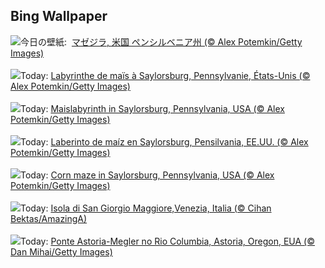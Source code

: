 ## Bing Wallpaper
![](https://www.bing.com/th?id=OHR.PoconosMaze_JA-JP2722442659_UHD.jpg&w=1000)今日の壁紙: &nbsp;[マゼジラ, 米国 ペンシルベニア州 (© Alex Potemkin/Getty Images)](https://www.bing.com/th?id=OHR.PoconosMaze_JA-JP2722442659_UHD.jpg)
<br><br/>
![](https://www.bing.com/th?id=OHR.PoconosMaze_FR-FR5336373976_UHD.jpg&w=1000)Today: [Labyrinthe de maïs à Saylorsburg, Pennsylvanie, États-Unis (© Alex Potemkin/Getty Images)](https://www.bing.com/th?id=OHR.PoconosMaze_FR-FR5336373976_UHD.jpg)
<br><br/>
![](https://www.bing.com/th?id=OHR.PoconosMaze_DE-DE7096055510_UHD.jpg&w=1000)Today: [Maislabyrinth in Saylorsburg, Pennsylvania, USA (© Alex Potemkin/Getty Images)](https://www.bing.com/th?id=OHR.PoconosMaze_DE-DE7096055510_UHD.jpg)
<br><br/>
![](https://www.bing.com/th?id=OHR.PoconosMaze_ES-ES3975225745_UHD.jpg&w=1000)Today: [Laberinto de maíz en Saylorsburg, Pensilvania, EE.UU. (© Alex Potemkin/Getty Images)](https://www.bing.com/th?id=OHR.PoconosMaze_ES-ES3975225745_UHD.jpg)
<br><br/>
![](https://www.bing.com/th?id=OHR.PoconosMaze_EN-GB4803656723_UHD.jpg&w=1000)Today: [Corn maze in Saylorsburg, Pennsylvania, USA (© Alex Potemkin/Getty Images)](https://www.bing.com/th?id=OHR.PoconosMaze_EN-GB4803656723_UHD.jpg)
<br><br/>
![](https://www.bing.com/th?id=OHR.SanGiorgioMaggiore_IT-IT9222946405_UHD.jpg&w=1000)Today: [Isola di San Giorgio Maggiore,Venezia, Italia (© Cihan Bektas/AmazingA)](https://www.bing.com/th?id=OHR.SanGiorgioMaggiore_IT-IT9222946405_UHD.jpg)
<br><br/>
![](https://www.bing.com/th?id=OHR.AstoriaBridge_PT-BR7535453124_UHD.jpg&w=1000)Today: [Ponte Astoria-Megler no Rio Columbia, Astoria, Oregon, EUA (© Dan Mihai/Getty Images)](https://www.bing.com/th?id=OHR.AstoriaBridge_PT-BR7535453124_UHD.jpg)
<br><br/>
